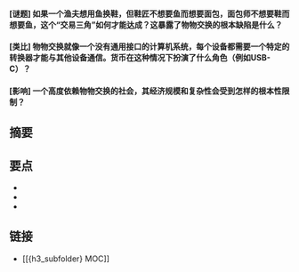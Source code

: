 #### [谜题] 如果一个渔夫想用鱼换鞋，但鞋匠不想要鱼而想要面包，面包师不想要鞋而想要鱼，这个“交易三角”如何才能达成？这暴露了物物交换的根本缺陷是什么？


#### [类比] 物物交换就像一个没有通用接口的计算机系统，每个设备都需要一个特定的转换器才能与其他设备通信。货币在这种情况下扮演了什么角色（例如USB-C）？


#### [影响] 一个高度依赖物物交换的社会，其经济规模和复杂性会受到怎样的根本性限制？


## 摘要


## 要点

- 
- 
- 

## 链接

- [[{h3_subfolder} MOC]]
